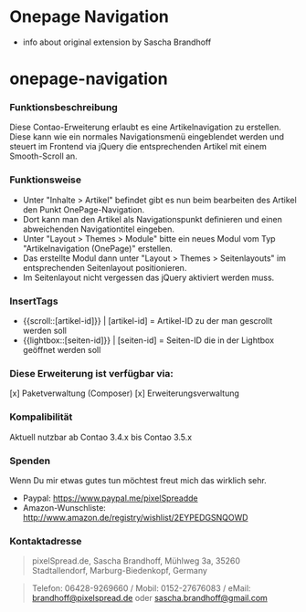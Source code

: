 # Onepage Navigation

* info about original extension by Sascha Brandhoff


# onepage-navigation

### Funktionsbeschreibung

Diese Contao-Erweiterung erlaubt es eine Artikelnavigation zu erstellen. Diese kann wie ein normales Navigationsmenü eingeblendet werden und steuert im Frontend via jQuery die entsprechenden Artikel mit einem Smooth-Scroll an.

### Funktionsweise

* Unter "Inhalte > Artikel" befindet gibt es nun beim bearbeiten des Artikel den Punkt OnePage-Navigation.
* Dort kann man den Artikel als Navigationspunkt definieren und einen abweichenden Navigationtitel eingeben.
* Unter "Layout > Themes > Module" bitte ein neues Modul vom Typ "Artikelnavigation (OnePage)" erstellen.
* Das erstellte Modul dann unter "Layout > Themes > Seitenlayouts" im entsprechenden Seitenlayout positionieren.
* Im Seitenlayout nicht vergessen das jQuery aktiviert werden muss.

### InsertTags

* {{scroll::[artikel-id]}} | [artikel-id] = Artikel-ID zu der man gescrollt werden soll
* {{lightbox::[seiten-id]}} | [seiten-id] = Seiten-ID die in der Lightbox geöffnet werden soll

### Diese Erweiterung ist verfügbar via:

[x] Paketverwaltung (Composer)
[x] Erweiterungsverwaltung

### Kompalibilität

Aktuell nutzbar ab Contao 3.4.x bis Contao 3.5.x

### Spenden

Wenn Du mir etwas gutes tun möchtest freut mich das wirklich sehr. 

* Paypal: <https://www.paypal.me/pixelSpreadde>
* Amazon-Wunschliste: <http://www.amazon.de/registry/wishlist/2EYPEDGSNQOWD>

### Kontaktadresse
> pixelSpread.de, Sascha Brandhoff, Mühlweg 3a, 35260 Stadtallendorf, Marburg-Biedenkopf, Germany

> Telefon: 06428-9269660 / Mobil: 0152-27676083 / eMail: brandhoff@pixelspread.de oder sascha.brandhoff@gmail.com